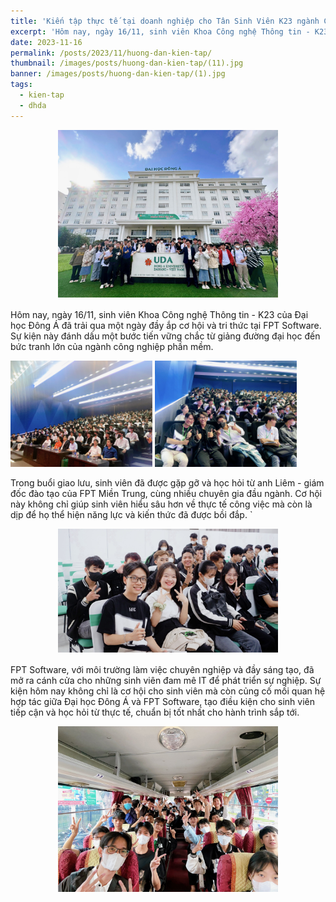 ```yaml
---
title: 'Kiến tập thực tế tại doanh nghiệp cho Tân Sinh Viên K23 ngành CNTT, Đại Học Đông Á'
excerpt: 'Hôm nay, ngày 16/11, sinh viên Khoa Công nghệ Thông tin - K23 của Đại học Đông Á đã trải qua một ngày đầy ắp cơ hội và tri thức tại FPT Software. Sự kiện này đánh dấu một bước tiến vững chắc từ giảng đường đại học đến bức tranh lớn của ngành công nghiệp phần mềm.'
date: 2023-11-16
permalink: /posts/2023/11/huong-dan-kien-tap/
thumbnail: /images/posts/huong-dan-kien-tap/(11).jpg
banner: /images/posts/huong-dan-kien-tap/(1).jpg
tags:
  - kien-tap
  - dhda
---
```



<div align="center" style="margin-bottom: 16px">
  <img src="/images/posts/huong-dan-kien-tap/(11).jpg" width="70%"/>
</div>

Hôm nay, ngày 16/11, sinh viên Khoa Công nghệ Thông tin - K23 của Đại học Đông Á đã trải qua một ngày đầy ắp cơ hội và tri thức tại FPT Software. Sự kiện này đánh dấu một bước tiến vững chắc từ giảng đường đại học đến bức tranh lớn của ngành công nghiệp phần mềm.

<div class="row-image">
  <img src="/images/posts/huong-dan-kien-tap/(7).jpg" width="45%"/>
  <img src="/images/posts/huong-dan-kien-tap/(9).jpg" width="45%"/>
</div>

Trong buổi giao lưu, sinh viên đã được gặp gỡ và học hỏi từ anh Liêm - giám đốc đào tạo của FPT Miền Trung, cùng nhiều chuyên gia đầu ngành. Cơ hội này không chỉ giúp sinh viên hiểu sâu hơn về thực tế công việc mà còn là dịp để họ thể hiện năng lực và kiến thức đã được bồi đắp.
`
<div align="center" style="margin-bottom: 16px">
  <img src="/images/posts/huong-dan-kien-tap/(15).jpg" width="70%"/>
</div>

FPT Software, với môi trường làm việc chuyên nghiệp và đầy sáng tạo, đã mở ra cánh cửa cho những sinh viên đam mê IT để phát triển sự nghiệp. Sự kiện hôm nay không chỉ là cơ hội cho sinh viên mà còn củng cố mối quan hệ hợp tác giữa Đại học Đông Á và FPT Software, tạo điều kiện cho sinh viên tiếp cận và học hỏi từ thực tế, chuẩn bị tốt nhất cho hành trình sắp tới.

<div align="center" style="margin-bottom: 16px">
  <img src="/images/posts/huong-dan-kien-tap/(14).jpg" width="70%"/>
</div>


